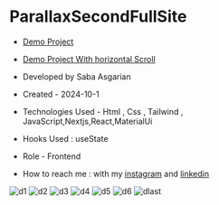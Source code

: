 # ParallaxSecondFullSite 


- [Demo Project](https://parallaxsecondfullsite.vercel.app/)
- [Demo Project With horizontal Scroll](https://darboparallax.vercel.app/)

- Developed by Saba Asgarian

- Created - 2024-10-1

- Technologies Used - Html , Css , Tailwind , JavaScript,Nextjs,React,MaterialUi

- Hooks Used : useState 

- Role - Frontend

- How to reach me : with my [instagram](https://www.instagram.com/saba_asgarian_web?igsh=M2Z2dTU3cHFmeW1o&utm_source=qr) and [linkedin](https://www.linkedin.com/in/saba-asgarian-69161088?utm_source=share&utm_campaign=share_via&utm_content=profile&utm_medium=ios_app) 


![d1](https://github.com/user-attachments/assets/2a6a0238-642a-44f3-8194-b0c430edc906)
![d2](https://github.com/user-attachments/assets/3bd417ef-3ac0-486f-b666-1c59c47e4d67)
![d3](https://github.com/user-attachments/assets/e8002132-8bcf-48e6-8e33-7104f08fb550)
![d4](https://github.com/user-attachments/assets/7add2814-b63e-49a1-96ea-ebed8f7e02b6)
![d5](https://github.com/user-attachments/assets/45b2c87f-6c07-4a4f-9452-92034651fa71)
![d6](https://github.com/user-attachments/assets/b764dc32-756e-4bbd-967a-9a0124179572)
![dlast](https://github.com/user-attachments/assets/af4bd541-2c65-402e-98ee-b685bc5cbd59)
